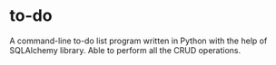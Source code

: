# to-do
A command-line to-do list program written in Python with the help of SQLAlchemy library.
Able to perform all the CRUD operations.

